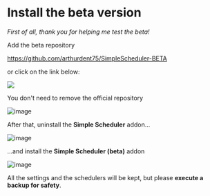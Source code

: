 # Install the beta version

*First of all, thank you for helping me test the beta!*

Add the beta repository

https://github.com/arthurdent75/SimpleScheduler-BETA

or click on the link below:

[<img src="https://my.home-assistant.io/badges/supervisor_add_addon_repository.svg">](https://my.home-assistant.io/redirect/supervisor_add_addon_repository/?repository_url=https%3A%2F%2Fgithub.com%2Farthurdent75%2FSimpleScheduler-BETA) 

You don't need to remove the official repository

![image](https://github.com/user-attachments/assets/4911b40d-886b-4b29-a74c-3ed7eafce675)

After that, uninstall the **Simple Scheduler** addon...

![image](https://github.com/user-attachments/assets/149e26d4-09b0-4e48-a214-b316bf3e9e81)

...and install the **Simple Scheduler (beta)** addon

![image](https://github.com/user-attachments/assets/be55d5ad-71b3-4463-bd74-00c7dad42197)

All the settings and the schedulers will be kept, but please **execute a backup for safety**.
